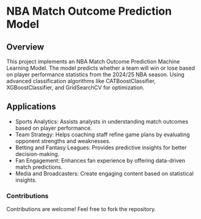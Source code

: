 # NBA Match Outcome Prediction Model
## Overview
This project implements an NBA Match Outcome Prediction Machine Learning Model. The model predicts whether a team will win or lose based on player performance statistics from the 2024/25 NBA season. Using advanced classification algorithms like CATBoostClassifier, XGBoostClassifier, and GridSearchCV for optimization.
## Applications
- Sports Analytics: Assists analysts in understanding match outcomes based on player performance.
- Team Strategy: Helps coaching staff refine game plans by evaluating opponent strengths and weaknesses.
- Betting and Fantasy Leagues: Provides predictive insights for better decision-making.
- Fan Engagement: Enhances fan experience by offering data-driven match predictions.
- Media and Broadcasters: Create engaging content based on statistical insights.
### Contributions
Contributions are welcome! Feel free to fork the repository.
